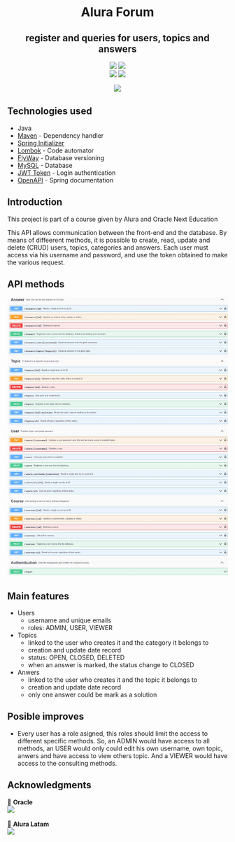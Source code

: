 <h1 align="center">Alura Forum</h1>
<h2 align="center">register and queries for users, topics and answers</h2>

<p align="center">
    <img src="https://img.shields.io/badge/Alura_ONE-Challenge%234-orange">
    <img src="https://img.shields.io/badge/status-finished-blue"><br>
    <img src="https://img.shields.io/badge/JRE-17-red">
    <img src="https://img.shields.io/badge/Spring_Boot-3.1.8-green">
</p>

<p align="center">
    <img width="300" heigth="300" src="https://user-images.githubusercontent.com/91544872/209678377-70b50b21-33de-424c-bed8-6a71ef3406ff.png">
</p>

## Technologies used
* Java
* [Maven](https://maven.apache.org) - Dependency handler
* [Spring Initializer](https://start.spring.io)
* [Lombok](https://projectlombok.org) - Code automator
* [FlyWay](https://flywaydb.org) - Database versioning
* [MySQL](https://mysql.com) - Database
* [JWT Token](https://jwt.io) - Login authentication
* [OpenAPI](https://springdoc.org) - Spring documentation

## Introduction
<p>This project is part of a course given by Alura and Oracle Next Education</p>
<p>This API allows communication between the front-end and the database. By means of diffeerent methods,
it is possible to create, read, update and delete (CRUD) users, topics, categories and answers. Each
user must access via his username and password, and use the token obtained to make the various request.</p>

## API methods
<img src="swagger-ui.jpeg">

## Main features
* Users
    * username and unique emails
    * roles: ADMIN, USER, VIEWER
* Topics
    * linked to the user who creates it and the category it belongs to
    * creation and update date record
    * status: OPEN, CLOSED, DELETED
    * when an answer is marked, the status change to CLOSED
* Anwers
    * linked to the user who creates it and the topic it belongs to
    * creation and update date record
    * only one answer could be mark as a solution

## Posible improves
* Every user has a role asigned, this roles should limit the access to different specific methods.
So, an ADMIN would have access to all methods, an USER would only could edit his own username, own topic, anwers and have
access to view others topic. And a VIEWER would have access to the consulting methods.

## Acknowledgments
🧡 <strong>Oracle</strong><br>
<a href="https://www.linkedin.com/company/oracle/" target="_blank">
<img src="https://img.shields.io/badge/-LinkedIn-%230077B5?style=for-the-badge&logo=linkedin&logoColor=white" target="_blank"></a>

💙 <strong>Alura Latam</strong></br>
<a href="https://www.linkedin.com/company/alura-latam/mycompany/" target="_blank">
<img src="https://img.shields.io/badge/-LinkedIn-%230077B5?style=for-the-badge&logo=linkedin&logoColor=white" target="_blank"></a>

[def]: wagge